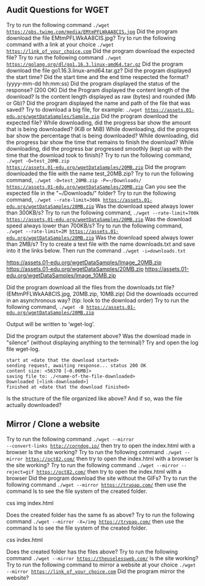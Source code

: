 ## Audit Questions for WGET

Try to run the following command <code>./wget https://pbs.twimg.com/media/EMtmPFLWkAA8CIS.jpg</code>
Did the program download the file EMtmPFLWkAA8CIS.jpg?
Try to run the following command with a link at your choice <code>./wget <https://link_of_your_choice.com></code>
Did the program download the expected file?
Try to run the following command <code>./wget https://golang.org/dl/go1.16.3.linux-amd64.tar.gz</code>
Did the program download the file go1.16.3.linux-amd64.tar.gz?
Did the program displayed the start time?
Did the start time and the end time respected the format? (yyyy-mm-dd hh:mm:ss)
Did the program displayed the status of the response? (200 OK)
Did the Program displayed the content length of the download?
Is the content length displayed as raw (bytes) and rounded (Mb or Gb)?
Did the program displayed the name and path of the file that was saved?
Try to download a big file, for example: <code>./wget https://assets.01-edu.org/wgetDataSamples/Sample.zip</code>
Did the program download the expected file?
While downloading, did the progress bar show the amount that is being downloaded? (KiB or MiB)
While downloading, did the progress bar show the percentage that is being downloaded?
While downloading, did the progress bar show the time that remains to finish the download?
While downloading, did the progress bar progressed smoothly (kept up with the time that the download took to finish)?
Try to run the following command, <code>./wget -O=test_20MB.zip https://assets.01-edu.org/wgetDataSamples/20MB.zip</code>
Did the program downloaded the file with the name test_20MB.zip?
Try to run the following command, <code>./wget -O=test_20MB.zip -P=~/Downloads/ https://assets.01-edu.org/wgetDataSamples/20MB.zip</code>
Can you see the expected file in the "~/Downloads/" folder?
Try to run the following command, <code>./wget --rate-limit=300k https://assets.01-edu.org/wgetDataSamples/20MB.zip</code>
Was the download speed always lower than 300KB/s?
Try to run the following command, <code>./wget --rate-limit=700k https://assets.01-edu.org/wgetDataSamples/20MB.zip</code>
Was the download speed always lower than 700KB/s?
Try to run the following command, <code>./wget --rate-limit=2M https://assets.01-edu.org/wgetDataSamples/20MB.zip</code>
Was the download speed always lower than 2MB/s?
Try to create a text file with the name downloads.txt and save into it the links below. Then run the command <code>./wget -i=downloads.txt</code>

https://assets.01-edu.org/wgetDataSamples/Image_20MB.zip
https://assets.01-edu.org/wgetDataSamples/20MB.zip
https://assets.01-edu.org/wgetDataSamples/Image_10MB.zip

Did the program download all the files from the downloads.txt file? (EMtmPFLWkAA8CIS.jpg, 20MB.zip, 10MB.zip)
Did the downloads occurred in an asynchronous way? (tip: look to the download order)
Try to run the following command, <code>./wget -B https://assets.01-edu.org/wgetDataSamples/20MB.zip</code>

Output will be written to ‘wget-log’.

Did the program output the statement above?
Was the download made in "silence" (without displaying anything to the terminal)?
Try and open the log file wget-log.

```
start at <date that the download started>
sending request, awaiting response... status 200 OK
content size: <56370 [~0.06MB]>
saving file to: ./<name-of-the-file-downloaded>
Downloaded [<link-downloaded>]
finished at <date that the download finished>
```

Is the structure of the file organized like above?
And if so, was the file actually downloaded?

## Mirror / Clone a website

Try to run the following command <code>./wget --mirror --convert-links http://corndog.io/</code> then try to open the index.html with a browser
Is the site working?
Try to run the following command <code>./wget --mirror https://oct82.com/</code> then try to open the index.html with a browser
Is the site working?
Try to run the following command <code>./wget --mirror --reject=gif https://oct82.com/</code> then try to open the index.html with a browser
Did the program download the site without the GIFs?
Try to run the following command <code>./wget --mirror https://trypap.com/</code> then use the command ls to see the file system of the created folder.

css img index.html

Does the created folder has the same fs as above?
Try to run the following command <code>./wget --mirror -X=/img https://trypap.com/</code> then use the command ls to see the file system of the created folder.

css index.html

Does the created folder has the files above?
Try to run the following command <code>./wget --mirror https://theuselessweb.com/</code>
Is the site working?
Try to run the following command to mirror a website at your choice <code>./wget --mirror <https://link_of_your_choice.com></code>
Did the program mirror the website?
